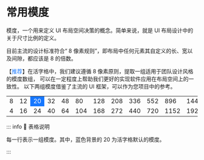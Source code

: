 # 常用模度

模度，一个用来定义 UI 布局空间决策的概念。简单来说，就是 UI 布局设计中的关于尺寸比例的定义。

目前主流的设计标准符合“ 8 像素规则”，即布局中任何元素其自定义的长、宽以及间隙，都应该是 8 的倍数。

【<font color="#1677FF">推荐</font>】在活字格中，我们建议遵循 8 像素原则，提取一组适用于团队设计风格的模度数组，
可以在一定程度上帮助我们更好的实现软件应用在布局空间上的一致性。 以下两组模度借鉴了主流的 UI 框架，可以作为您项目中的参考。

<table>
	<tr>
	    <td>8</td>
	    <td>12</td>
      <td style="background-color: #1677FF; color: white">20</td>
	    <td>32</td>
	    <td>48</td>
	    <td>80</td>
      <td>128</td>
	    <td>208</td>
	    <td>336</td>
	    <td>552</td>
      <td>896</td>
	    <td>1440</td>
	</tr>
	<tr>
      <td>4</td>
	    <td>16</td>
      <td>24</td>
	    <td>40</td>
	    <td>64</td>
	    <td>104</td>
      <td>168</td>
	    <td>272</td>
	    <td>440</td>
	    <td>720</td>
      <td>1152</td>
	    <td>1920</td>
	</tr>
</table>

::: info 📘 表格说明

每一行表示一组模度。其中，蓝色背景的 20 为活字格默认的模度。

:::


